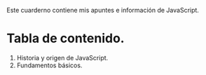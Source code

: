 Este cuarderno contiene mis apuntes e información de JavaScript.

# Tabla de contenido. 

1. Historia y origen de JavaScript.
1. Fundamentos básicos.
